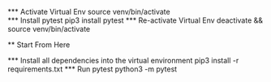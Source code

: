 *** Activate Virtual Env
    source venv/bin/activate    
*** Install pytest
    pip3 install pytest
*** Re-activate Virtual Env
    deactivate && source venv/bin/activate

** Start From Here

*** Install all dependencies into the virtual environment
    pip3 install -r requirements.txt
*** Run pytest
    python3 -m pytest
